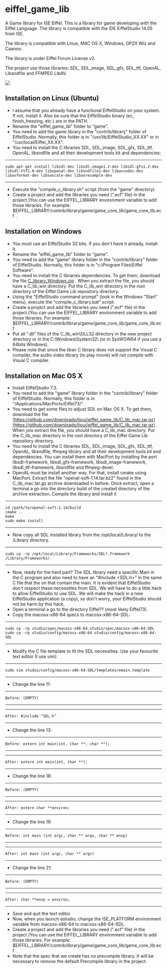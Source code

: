 eiffel_game_lib
===============

A Game library for ISE Eiffel.
This is a library for game developing with the Eiffel Language. The library is compatible with the IDE EiffelStudio 14.05 from ISE.

The library is compatible with Linux, MAC OS X, Windows, GP2X Wiz and Caanoo.

The library is under Eiffel Forum License v2.

The project use those libraries: SDL, SDL_image, SDL_gfx, SDL_ttf, OpenAL, Libsndfile and FFMPEG LibAV.

[<img src="http://api.flattr.com/button/flattr-badge-large.png">](http://flattr.com/thing/971297/Eiffel-Game-Library)

Installation on Linux (Ubuntu)
------------------------------

* I assume that you already have a functional EiffelStudio on your system. If not, install it. Also be sure that the EiffelStudio binary (ec, finish_freezing, etc.) are in the PATH.
* Rename the "eiffel_game_lib" folder to "game".
* You need to add the game library in the "contrib/library" folder of EiffelStudio. Normally, this folder is in "/usr/lib/EiffelStudio_XX.XX" or in "/usr/local/Eiffel_XX.XX".
* You need to install the C libraries SDL, SDL_image, SDL_gfx, SDL_ttf, OpenAL, libsndfile and all their development tools kit and dependencies:  

***

	sudo apt-get install libsdl-dev libsdl-image1.2-dev libsdl-gfx1.2-dev libsdl-ttf2.0-dev libopenal-dev libsndfile1-dev libavcodec-dev libavformat-dev libswscale-dev libavresample-dev 

***

* Execute the "compile_c_library.sh" script (from the "game" directory).
* Create a project and add the libraries you need (".ecf" file) in the project.(You can use the EIFFEL_LIBRARY environment variable to add those libraries. For example: $EIFFEL_LIBRARY/contrib/library/game/game_core_lib/game_core_lib.ecf .


Installation on Windows
-----------------------

* You must use an EiffelStudio 32 bits. If you don't have it already, install it.
* Rename the "eiffel_game_lib" folder to "game".
* You need to add the "game" library folder in the "contrib/library" folder of EiffelStudio. Normally, this folder is in "c:\Program Files\Eiffel Software\".
* You need to install the C libraries dependencies. To get them, download the file [C_library_Windows.zip](https://github.com/tioui/eiffel_game_lib/blob/40abacf6d7321965fa0c934109957abf4228f117/C_library_Windows.zip) . When you extract the file, you should have a C_lib_win directory. Put the C_lib_win directory in the root directory of the Eiffel Game Lib repository directory.
* Using the "EiffelStudio command prompt" (look in the Windows "Start" menu), execute the "compile_c_library.bat" script.
* Create a project and add the libraries you need (".ecf" file) in the project.(You can use the EIFFEL_LIBRARY environment variable to add those libraries. For example: $EIFFEL_LIBRARY/contrib/library/game/game_core_lib/game_core_lib.ecf .
* Put all ".dll" files of the C_lib_win\DLL32 directory in the new project directory or in the C:\Windows\System32\ (or in SysWOW64 if you use a 64bits Windows).
* Please note that since the libav C library does not support the Visual C compiler, the audio video library (to play movie) will not compile with Visual C compiler.

Installation on Mac OS X
------------------------

* Install EiffelStudio 7.3.
* You need to add the "game" library folder in the "contrib/library" folder of EiffelStudio. Normally, this folder is in "/Applications/MacPorts/Eiffel73/".
* You need to get some files to adjust SDL on Mac OS X. To get them, download the file [https://github.com/downloads/tioui/eiffel_game_lib/C_lib_mac.tar.gz](https://github.com/downloads/tioui/eiffel_game_lib/C_lib_mac.tar.gz) . When you extract the file, you should have a C_lib_mac directory. Put the C_lib_mac directory in the root directory of the Eiffel Game Lib repository directory.
* You need to install the C libraries SDL, SDL_image, SDL_gfx, SDL_ttf, OpenAL, libsndfile, ffmpeg library and all their development tools kit and dependencies. You can install them with MacPort by installing the port libsdl-framework, libsdl_gfx-framework, libsdl_image-framework, libsdl_ttf-framework, libsndfile and ffmpeg-devel.
* OpenAL must be install another way. For that, install cmake using MacPort. Extract the file "openal-soft-1.14.tar.bz2" found in the C_lib_mac.tar.gz archive downloaded in before. Once extract, open a terminal a go into the directory build of the created directory of the archive extraction. Compile the library and install it


***

    cd /path/to/openal-soft-1.14/build
    cmake ..
    make
    sudo make install

***

* Now copy all SDL installed library from the /opt/local/Library/ to the /Library directory.

***

    sudo cp -rp /opt/local/Library/Frameworks/SDL*.framework /Library/Frameworks/

***

* Now, ready for the hard part? The SDL library need a specific Main in the C program and also need to have an "#include <SDL.h>" in the same C file that the on that contain the main. It is evident that EiffelStudio don't respect these necessities from SDL. We will have to do a little hack to allow EiffelStudio to use SDL. We will make the hack in a new EiffelStudio application (a copy), so don't worry, your EiffelStudio should not be harm by this hack.
* Open a terminal a go to the directory Eiffel?? (most likely Eiffel73).
* Copy the macosx-x86-64 specs to macosx-x86-64-SDL:

***

    sudo cp -rp studio/spec/macosx-x86-64 studio/spec/macosx-x86-64-SDL
    sudo cp -rp studio/config/macosx-x86-64 studio/config/macosx-x86-64-SDL

***

* Modify the C file template to fit the SDL necessities. Use your favourite text editor (I use vim):

***

    sudo vim studio/config/macosx-x86-64-SDL/templates/emain.template

***

* Change the line 11:

***

    Before: (EMPTY)

***

***

    After: #include "SDL.h"

***

* Change the line 13:

***

    Before: extern int main(int, char **, char **);

***

***

    After: extern int main(int, char **);

***

* Change the line 18:

***

    Before: (EMPTY)

***

***

    After: extern char **environ;

***

* Change the line 19:

***

    Before: int main (int argc, char ** argv, char ** envp)

***

***

    After: int main (int argc, char ** argv)

***

* Change the line 21:

***

    Before: (EMPTY)

***

***

    After: char **envp = environ;

***

* Save and quit the text editor.
* Now, when you launch estudio, change the ISE_PLATFORM environment variable from macosx-x86-64 to macosx-x86-64-SDL.
* Create a project and add the libraries you need (".ecf" file) in the project.(You can use the EIFFEL_LIBRARY environment variable to add those libraries. For example: $EIFFEL_LIBRARY/contrib/library/game/game_core_lib/game_core_lib.ecf .
* Note that the spec that we create has no precompile library. It will be necessary to remove the default Precompile library in the project.

